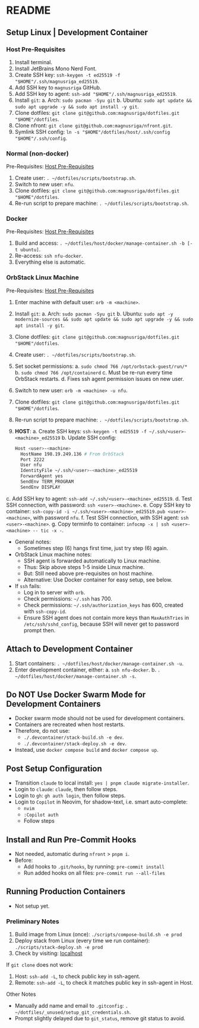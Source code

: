 # README

## Setup Linux | Development Container

### Host Pre-Requisites

1. Install terminal.
2. Install JetBrains Mono Nerd Font.
3. Create SSH key: `ssh-keygen -t ed25519 -f "$HOME"/.ssh/magnusriga_ed25519`.
4. Add SSH key to `magnusriga` GitHub.
5. Add SSH key to agent: `ssh-add "$HOME"/.ssh/magnusriga_ed25519`.
6. Install `git`:
   a. Arch: `sudo pacman -Syu git`
   b. Ubuntu: `sudo apt update && sudo apt upgrade -y && sudo apt install -y git`.
7. Clone dotfiles: `git clone git@github.com:magnusriga/dotfiles.git "$HOME"/dotfiles`.
8. Clone nfront: `git clone git@github.com:magnusriga/nfront.git`.
9. Symlink SSH config: `ln -s "$HOME"/dotfiles/host/.ssh/config "$HOME"/.ssh/config`.

### Normal (non-docker)

Pre-Requisites: [Host Pre-Requisites](#host-pre-requisites)

1. Create user: `. ~/dotfiles/scripts/bootstrap.sh`.
2. Switch to new user: `nfu`.
3. Clone dotfiles: `git clone git@github.com:magnusriga/dotfiles.git "$HOME"/dotfiles`.
4. Re-run script to prepare machine: `. ~/dotfiles/scripts/bootstrap.sh`.

### Docker

Pre-Requisites: [Host Pre-Requisites](#host-pre-requisites)

1. Build and access: `. ~/dotfiles/host/docker/manage-container.sh -b [-t ubuntu]`.
2. Re-access: `ssh nfu-docker`.
3. Everything else is automatic.

### OrbStack Linux Machine

Pre-Requisites: [Host Pre-Requisites](#host-pre-requisites)

1. Enter machine with default user: `orb -m <machine>`.
2. Install `git`:
   a. Arch: `sudo pacman -Syu git`
   b. Ubuntu: `sudo apt -y modernize-sources && sudo apt update && sudo apt upgrade -y && sudo apt install -y git`.
3. Clone dotfiles: `git clone git@github.com:magnusriga/dotfiles.git "$HOME"/dotfiles`.
4. Create user: `. ~/dotfiles/scripts/bootstrap.sh`.
5. Set socket permissions:
   a. `sudo chmod 766 /opt/orbstack-guest/run/*`
   b. `sudo chmod 766 /opt/containerd`
   c. Must be re-run every time OrbStack restarts.
   d. Fixes ssh agent permission issues on new user.
6. Switch to new user: `orb -m <machine> -u nfu`.
7. Clone dotfiles: `git clone git@github.com:magnusriga/dotfiles.git "$HOME"/dotfiles`.
8. Re-run script to prepare machine: `. ~/dotfiles/scripts/bootstrap.sh`.
9. **HOST**:
   a. Create SSH keys: `ssh-keygen -t ed25519 -f ~/.ssh/<user>-<machine>_ed25519`
   b. Update SSH config:

   ```bash
   Host <user>-<machine>
     HostName 198.19.249.136 # From OrbStack
     Port 2222
     User nfu
     IdentityFile ~/.ssh/<user>-<machine>_ed25519
     ForwardAgent yes
     SendEnv TERM_PROGRAM
     SendEnv DISPLAY
   ```

c. Add SSH key to agent: `ssh-add ~/.ssh/<user>-<machine>_ed25519`.
d. Test SSH connection, with password: `ssh <user>-<machine>`.
e. Copy SSH key to container: `ssh-copy-id -i ~/.ssh/<user>-<machine>_ed25519.pub <user>-<machine>`, with password `nfu`.
f. Test SSH connection, with SSH agent: `ssh <user>-<machine>`.
g. Copy terminfo to container: `infocmp -x | ssh <user>-<machine> -- tic -x -`.

- General notes:
  - Sometimes step (6) hangs first time, just try step (6) again.
- OrbStack Linux machine notes:
  - SSH agent is forwarded automatically to Linux machine.
  - Thus: Skip above steps 1-5 inside Linux machine.
  - But: Still need above pre-requisites on host machine.
  - Alternative: Use Docker container for easy setup, see below.
- If `ssh` fails:
  - Log in to server with `orb`.
  - Check permissions: `~/.ssh` has 700.
  - Check permissions: `~/.ssh/authorization_keys` has 600, created with `ssh-copy-id`.
  - Ensure SSH agent does not contain more keys than `MaxAuthTries` in `/etc/ssh/sshd_config`,
    because SSH will never get to password prompt then.

## Attach to Development Container

1. Start containers: `. ~/dotfiles/host/docker/manage-container.sh -u`.
1. Enter development container, either:
   a. `ssh nfu-docker`.
   b. `. ~/dotfiles/host/docker/manage-container.sh -s`.

## Do NOT Use Docker Swarm Mode for Development Containers

- Docker swarm mode should not be used for development containers.
- Containers are recreated when host restarts.
- Therefore, do not use:
  - `./.devcontainer/stack-build.sh -e dev`.
  - `./.devcontainer/stack-deploy.sh -e dev`.
- Instead, use `docker compose build` and `docker compose up`.

## Post Setup Configuration

- Transition `claude` to local install: `yes | pnpm claude migrate-installer`.
- Login to `claude`: `claude`, then follow steps.
- Login to `gh`: `gh auth login`, then follow steps.
- Login to `Copilot` in Neovim, for shadow-text, i.e. smart auto-complete:
  - `nvim`
  - `:Copilot auth`
  - Follow steps

## Install and Run Pre-Commit Hooks

- Not needed, automatic during `nfront` > `pnpm i`.
- Before:
  - Add hooks to `.git/hooks`, by running: `pre-commit install`
  - Run added hooks on all files: `pre-commit run --all-files`

## Running Production Containers

- Not setup yet.

### Preliminary Notes

1. Build image from Linux (once): `./scripts/compose-build.sh -e prod`
2. Deploy stack from Linux (every time we run container): `./scripts/stack-deploy.sh -e prod`
3. Check by visiting: [localhost](http://localhost:3000)

If `git clone` does not work:

1. Host: `ssh-add -L`, to check public key in ssh-agent.
2. Remote: `ssh-add -L`, to check it matches public key in ssh-agent in Host.

Other Notes

- Manually add name and email to `.gitconfig`: `. ~/dotfiles/_unused/setup_git_credentials.sh`.
- Prompt slightly delayed due to `git_status`, remove git status to avoid.
